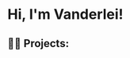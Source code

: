 <h1>Hi, I'm Vanderlei! </h1>

<h2>👨‍💻 Projects:</h2>


[instagram]: https://www.instagram.com/vanderleijunior9/
[linkedin]: (https://www.linkedin.com/in/vanderlei-junior-944555165/)
 


